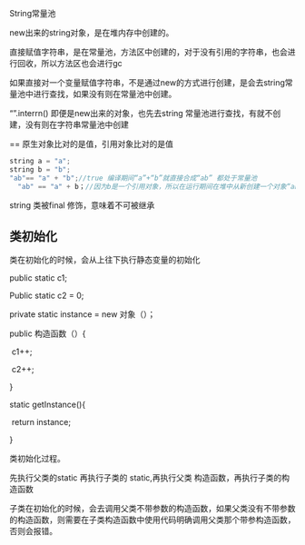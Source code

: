 String常量池

new出来的string对象，是在堆内存中创建的。

直接赋值字符串，是在常量池，方法区中创建的，对于没有引用的字符串，也会进行回收，所以方法区也会进行gc

如果直接对一个变量赋值字符串，不是通过new的方式进行创建，是会去string常量池中进行查找，如果没有则在常量池中创建。

“”.interrn() 即便是new出来的对象，也先去string 常量池进行查找，有就不创建，没有则在字符串常量池中创建

== 原生对象比对的是值，引用对象比对的是值

```java
string a = "a";
string b = "b";
"ab"== "a" + "b";//true 编译期间“a”+“b”就直接合成“ab” 都处于常量池
  "ab" == "a" + b；//因为b是一个引用对象，所以在运行期间在堆中从新创建一个对象“ab”
```

string 类被final 修饰，意味着不可被继承



## 类初始化

类在初始化的时候，会从上往下执行静态变量的初始化

public static c1;

Public static c2 = 0;

private static instance = new 对象（）；

public 构造函数（）{

​	c1++;

​	c2++;

}

static getInstance(){

​	return instance;

}

类初始化过程。

 先执行父类的static 再执行子类的 static,再执行父类 构造函数，再执行子类的构造函数

子类在初始化的时候，会去调用父类不带参数的构造函数，如果父类没有不带参数的构造函数，则需要在子类构造函数中使用代码明确调用父类那个带参构造函数，否则会报错。

